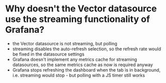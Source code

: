 # Why doesn't the Vector datasource use the streaming functionality of Grafana?
- the Vector datasource is not streaming, but polling
- streaming disables the auto-refresh selection, so the refresh rate would be fixed in the datasource settings
- Grafana doesn't implement any metrics cache for streaming datasources, so the same metrics cache as now is required anyway
- Grafana stops refreshing the dashboard when the tab is in background, i.e. streaming would stop - but polling with a JS timer still works
